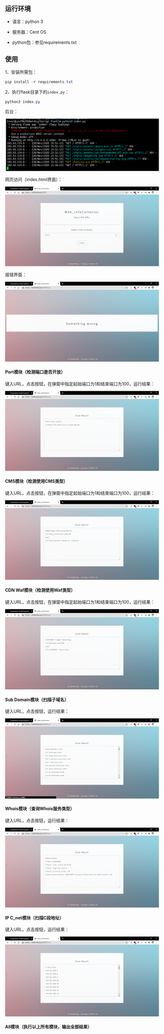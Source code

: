 ## 运行环境

- 语言：python 3

- 服务器：Cent OS
- python包：参见requirements.txt



## 使用

1、安装所需包：

```powershell
pip install -r requirements.txt
```

2、执行flask目录下的`index.py`：

```powershell
python3 index.py
```

后台：

![image-20201128155839146](static/image-20201128155839146.png)



网页访问（index.html界面）：

![image-20201128160053352](static/image-20201128160053352.png)



报错界面：

![image-20201128161143585](static/image-20201128161143585.png)



#### Port模块（检测端口是否开放）

键入URL，点击按钮，在弹窗中指定起始端口为1和结束端口为100，运行结果：

![image-20201128160223612](static/image-20201128160223612.png)



#### CMS模块（检测使用CMS类型）

键入URL，点击按钮，在弹窗中指定起始端口为1和结束端口为100，运行结果：

![image-20201128160418477](static/image-20201128160418477.png)



#### CDN Waf模块（检测使用Waf类型）

键入URL，点击按钮，在弹窗中指定起始端口为1和结束端口为100，运行结果：

![image-20201128160540177](static/image-20201128160540177.png)



#### Sub Domain模块（扫描子域名）

键入URL，点击按钮，运行结果：

![image-20201128160652359](static/image-20201128160652359.png)



#### Whois模块（查询Whois服务类型）

键入URL，点击按钮，运行结果：

![image-20201128160835877](static/image-20201128160835877.png)



#### IP C_net模块（扫描C段地址）

键入URL，点击按钮，运行结果：

![image-20201128160948132](static/image-20201128160948132.png)



#### All模块（执行以上所有模块，输出全部结果）

